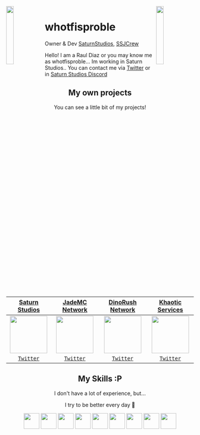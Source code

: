 
<img align='left' src='https://i.ibb.co/3f6p5pc/saturn.png' width='20%'>  
<img align='right' src='https://i.ibb.co/MMjSBsr/ssj.png' width='20%'>  

# whotfisproble
Owner & Dev [SaturnStudios](https://discord.gg/DWnaKEyNVu), [SSJCrew](https://discord.com/invite/sbW2KYdhMu)

Hello! I am a Raul Diaz or you may know me as whotfisproble...
Im working in Saturn Studios..
You can contact me via [Twitter](https://twitter.com/problemxatico)
or in [Saturn Studios Discord](https://discord.gg/DWnaKEyNVu)

<h2 align="center">My own projects</h2>
<p align="center">You can see a little bit of my projects!</p>

| <a href="https://discord.gg/DWnaKEyNVu" target="_blank">**Saturn Studios**</a> | <a href="https://twitter.com/jademcnet" target="_blank">**JadeMC Network**</a> | <a href="https://twitter.com/dinorushnetwork" target="_blank">**DinoRush Network**</a> | <a href="https://twitter.com/khaoticdevteam" target="_blank">**Khaotic Services**</a> |
| :---: | :---: | :---: | :---: |
<img align='center' src='https://i.ibb.co/ZgkX1vm/3az-FUZa-d.png' width="100px"  height='100px'> | <img align='center' width="100px" src='https://i.ibb.co/q0sMpDW/JADEMC-ROJO-1.jpg' height='100px'>  | <img align='center' src='https://i.ibb.co/DtCLsxV/1.jpg' width="100px" height='100px'> | <img align='center' src='https://i.ibb.co/Lp6vScZ/kha.png' width="100px" height='100px'> |
| <a href="https://discord.gg/DWnaKEyNVu" target="_blank">`Twitter`</a> | <a href="https://twitter.com/jademcnet" target="_blank">`Twitter`</a> | <a href="https://twitter.com/dinorushnetwork" target="_blank">`Twitter`</a> | <a href="https://twitter.com/khaoticdevteam" target="_blank">`Twitter`</a>


<h2 align="center">My Skills :P</h2>
<p align="center">I don't have a lot of experience, but...</p>
<p align="center">I try to be better every day 🤍 </p>

<p align="center">
  <img src='https://i.ibb.co/qyDgPHy/css.png' height='42px'/>
  <img src='https://i.ibb.co/6rSPWzR/html.png' height='42px'>
  <img src='https://i.ibb.co/fpMCbkf/java.png' height='42px'>
  <img src='https://i.ibb.co/n7S66rq/javascript.jpg' height='42px'>
  <img src='https://i.ibb.co/n3zgf17/mongo.png' height='42px'>
  <img src='https://i.ibb.co/nQPJRnk/mysql.png' height='42px'>
  <img src='https://i.ibb.co/4Yr0FYn/nodejs.png' height='42px'>
  <img src='https://i.ibb.co/tqb4x27/php.png' height='42px'>
  <img src='https://i.ibb.co/SnpTcwf/redis.webp' height='42px'>
</p>
